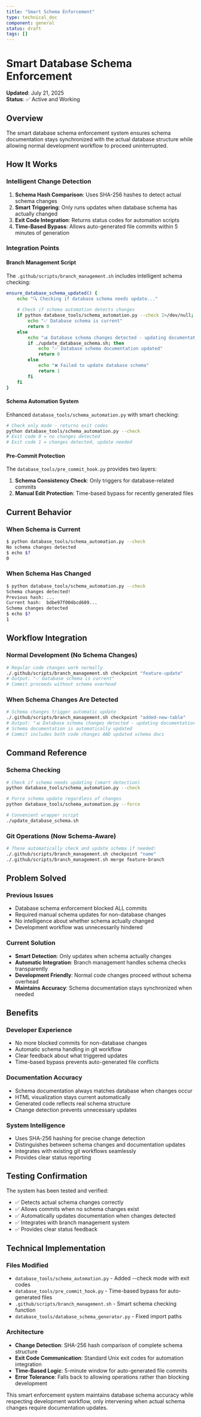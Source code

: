 ```yaml
---
title: "Smart Schema Enforcement"
type: technical_doc
component: general
status: draft
tags: []
---
```


# Smart Database Schema Enforcement

**Updated**: July 21, 2025  
**Status**: ✅ Active and Working

## Overview

The smart database schema enforcement system ensures schema documentation stays synchronized with the actual database structure while allowing normal development workflow to proceed uninterrupted.

## How It Works

### Intelligent Change Detection
1. **Schema Hash Comparison**: Uses SHA-256 hashes to detect actual schema changes
2. **Smart Triggering**: Only runs updates when database schema has actually changed
3. **Exit Code Integration**: Returns status codes for automation scripts
4. **Time-Based Bypass**: Allows auto-generated file commits within 5 minutes of generation

### Integration Points

#### Branch Management Script
The `.github/scripts/branch_management.sh` includes intelligent schema checking:

```bash
ensure_database_schema_updated() {
    echo "🔍 Checking if database schema needs update..."
    
    # Check if schema automation detects changes
    if python database_tools/schema_automation.py --check 2>/dev/null; then
        echo "✅ Database schema is current"
        return 0
    else
        echo "📊 Database schema changes detected - updating documentation..."
        if ./update_database_schema.sh; then
            echo "✅ Database schema documentation updated"
            return 0
        else
            echo "❌ Failed to update database schema"
            return 1
        fi
    fi
}
```

#### Schema Automation System
Enhanced `database_tools/schema_automation.py` with smart checking:

```bash
# Check only mode - returns exit codes
python database_tools/schema_automation.py --check
# Exit code 0 = no changes detected
# Exit code 1 = changes detected, update needed
```

#### Pre-Commit Protection
The `database_tools/pre_commit_hook.py` provides two layers:

1. **Schema Consistency Check**: Only triggers for database-related commits
2. **Manual Edit Protection**: Time-based bypass for recently generated files

## Current Behavior

### When Schema is Current
```bash
$ python database_tools/schema_automation.py --check
No schema changes detected
$ echo $?
0
```

### When Schema Has Changed
```bash
$ python database_tools/schema_automation.py --check
Schema changes detected!
Previous hash: ...
Current hash:  bdbe97f004bcd609...
Schema changes detected
$ echo $?
1
```

## Workflow Integration

### Normal Development (No Schema Changes)
```bash
# Regular code changes work normally
./.github/scripts/branch_management.sh checkpoint "feature-update"
# Output: "✅ Database schema is current"
# Commit proceeds without schema overhead
```

### When Schema Changes Are Detected
```bash
# Schema changes trigger automatic update
./.github/scripts/branch_management.sh checkpoint "added-new-table"
# Output: "📊 Database schema changes detected - updating documentation..."
# Schema documentation is automatically updated
# Commit includes both code changes AND updated schema docs
```

## Command Reference

### Schema Checking
```bash
# Check if schema needs updating (smart detection)
python database_tools/schema_automation.py --check

# Force schema update regardless of changes
python database_tools/schema_automation.py --force

# Convenient wrapper script
./update_database_schema.sh
```

### Git Operations (Now Schema-Aware)
```bash
# These automatically check and update schema if needed:
./.github/scripts/branch_management.sh checkpoint "name"
./.github/scripts/branch_management.sh merge feature-branch
```

## Problem Solved

### Previous Issues
- Database schema enforcement blocked ALL commits
- Required manual schema updates for non-database changes
- No intelligence about whether schema actually changed
- Development workflow was unnecessarily hindered

### Current Solution
- **Smart Detection**: Only updates when schema actually changes
- **Automatic Integration**: Branch management handles schema checks transparently
- **Development Friendly**: Normal code changes proceed without schema overhead
- **Maintains Accuracy**: Schema documentation stays synchronized when needed

## Benefits

### Developer Experience
- No more blocked commits for non-database changes
- Automatic schema handling in git workflow
- Clear feedback about what triggered updates
- Time-based bypass prevents auto-generated file conflicts

### Documentation Accuracy
- Schema documentation always matches database when changes occur
- HTML visualization stays current automatically
- Generated code reflects real schema structure
- Change detection prevents unnecessary updates

### System Intelligence
- Uses SHA-256 hashing for precise change detection
- Distinguishes between schema changes and documentation updates
- Integrates with existing git workflows seamlessly
- Provides clear status reporting

## Testing Confirmation

The system has been tested and verified:
- ✅ Detects actual schema changes correctly
- ✅ Allows commits when no schema changes exist
- ✅ Automatically updates documentation when changes detected
- ✅ Integrates with branch management system
- ✅ Provides clear status feedback

## Technical Implementation

### Files Modified
- `database_tools/schema_automation.py` - Added --check mode with exit codes
- `database_tools/pre_commit_hook.py` - Time-based bypass for auto-generated files
- `.github/scripts/branch_management.sh` - Smart schema checking function
- `database_tools/database_schema_generator.py` - Fixed import paths

### Architecture
- **Change Detection**: SHA-256 hash comparison of complete schema structure
- **Exit Code Communication**: Standard Unix exit codes for automation integration
- **Time-Based Logic**: 5-minute window for auto-generated file commits
- **Error Tolerance**: Falls back to allowing operations rather than blocking development

This smart enforcement system maintains database schema accuracy while respecting development workflow, only intervening when actual schema changes require documentation updates.